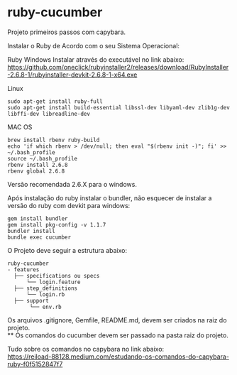 # ruby-cucumber
Projeto primeiros passos com capybara.


Instalar o Ruby de Acordo com o seu Sistema Operacional:
 
Ruby Windows Instalar através do executável no link abaixo:  
https://github.com/oneclick/rubyinstaller2/releases/download/RubyInstaller-2.6.8-1/rubyinstaller-devkit-2.6.8-1-x64.exe

Linux
```
sudo apt-get install ruby-full
sudo apt-get install build-essential libssl-dev libyaml-dev zlib1g-dev libffi-dev libreadline-dev
```

MAC OS
```
brew install rbenv ruby-build
echo 'if which rbenv > /dev/null; then eval "$(rbenv init -)"; fi' >> ~/.bash_profile
source ~/.bash_profile
rbenv install 2.6.8
rbenv global 2.6.8
```

Versão recomendada 2.6.X para o windows.

Após instalação do ruby instalar o bundler, não esquecer de instalar a versão do ruby com devkit para windows:
```
gem install bundler
gem install pkg-config -v 1.1.7
bundler install
bundle exec cucumber
```

O Projeto deve seguir a estrutura abaixo:  
```
ruby-cucumber
- features  
  ├── specifications ou specs   
      └── login.feature  
  ├── step_definitions  
      └── login.rb  
  ├── support      
       └── env.rb  
 ```
 Os arquivos .gitignore, Gemfile, README.md, devem ser criados na raiz do projeto.  
 ** Os comandos do cucumber devem ser passado na pasta raiz do projeto.  
 
 Tudo sobre os comandos no capybara no link abaixo:    
 https://reiload-88128.medium.com/estudando-os-comandos-do-capybara-ruby-f0f5152847f7  
 
